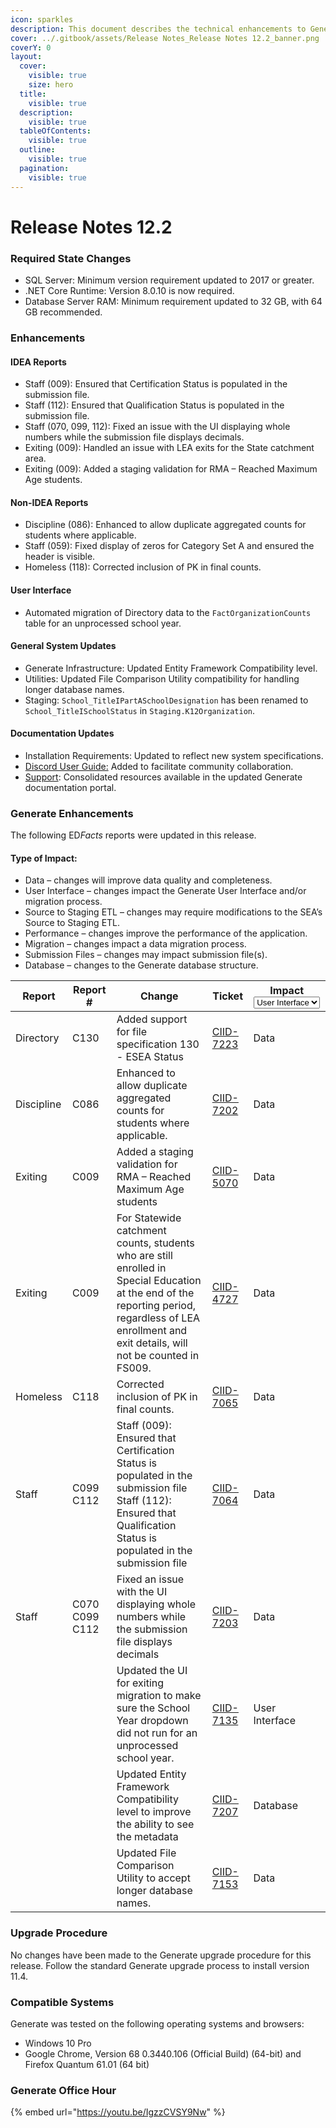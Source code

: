 ```yaml
---
icon: sparkles
description: This document describes the technical enhancements to Generate version 12.2.
cover: ../.gitbook/assets/Release Notes_Release Notes 12.2_banner.png
coverY: 0
layout:
  cover:
    visible: true
    size: hero
  title:
    visible: true
  description:
    visible: true
  tableOfContents:
    visible: true
  outline:
    visible: true
  pagination:
    visible: true
---
```


# Release Notes 12.2

### Required State Changes

* SQL Server: Minimum version requirement updated to 2017 or greater.
* .NET Core Runtime: Version 8.0.10 is now required.
* Database Server RAM: Minimum requirement updated to 32 GB, with 64 GB recommended.

### Enhancements

#### IDEA Reports

* Staff (009): Ensured that Certification Status is populated in the submission file.
* Staff (112): Ensured that Qualification Status is populated in the submission file.
* Staff (070, 099, 112): Fixed an issue with the UI displaying whole numbers while the submission file displays decimals.
* Exiting (009): Handled an issue with LEA exits for the State catchment area.
* Exiting (009): Added a staging validation for RMA – Reached Maximum Age students.

#### Non-IDEA Reports

* Discipline (086): Enhanced to allow duplicate aggregated counts for students where applicable.
* Staff (059): Fixed display of zeros for Category Set A and ensured the header is visible.
* Homeless (118): Corrected inclusion of PK in final counts.

#### User Interface

* Automated migration of Directory data to the `FactOrganizationCounts` table for an unprocessed school year.

#### General System Updates

* Generate Infrastructure: Updated Entity Framework Compatibility level.
* Utilities: Updated File Comparison Utility compatibility for handling longer database names.
* Staging: `School_TitleIPartASchoolDesignation` has been renamed to `School_TitleISchoolStatus` in `Staging.K12Organization`.

#### Documentation Updates

* Installation Requirements: Updated to reflect new system specifications.
* [Discord User Guide:](../developer-guides/discord-guide.md) Added to facilitate community collaboration.
* [Support](../user-guide/support.md):  Consolidated resources available in the updated Generate documentation portal.

### Generate Enhancements

The following E&#x44;_&#x46;acts_ reports were updated in this release.

#### Type of Impact:

* Data – changes will improve data quality and completeness.
* User Interface – changes impact the Generate User Interface and/or migration process.
* Source to Staging ETL – changes may require modifications to the SEA’s Source to Staging ETL.
* Performance – changes improve the performance of the application.
* Migration – changes impact a data migration process.
* Submission Files – changes may impact submission file(s).
* Database – changes to the Generate database structure.

<table><thead><tr><th>Report</th><th>Report #</th><th>Change</th><th>Ticket</th><th>Impact<select><option value="fnfPJ0nnViwz" label="User Interface" color="blue"></option><option value="jGNrs2rsS31b" label="Data" color="blue"></option><option value="qCAChsN1Kuxq" label="Database" color="blue"></option></select></th></tr></thead><tbody><tr><td>Directory</td><td>C130</td><td>Added support for file specification 130 - ESEA Status</td><td><a href="https://aemcorp.atlassian.net/browse/CIID-7223">CIID-7223</a></td><td><span data-option="jGNrs2rsS31b">Data</span></td></tr><tr><td>Discipline</td><td>C086</td><td>Enhanced to allow duplicate aggregated counts for students where applicable.</td><td><a href="https://aemcorp.atlassian.net/browse/CIID-7202">CIID-7202</a></td><td><span data-option="jGNrs2rsS31b">Data</span></td></tr><tr><td>Exiting</td><td>C009</td><td>Added a staging validation for RMA – Reached Maximum Age students</td><td><a href="https://aemcorp.atlassian.net/browse/CIID-5070">CIID-5070</a></td><td><span data-option="jGNrs2rsS31b">Data</span></td></tr><tr><td>Exiting</td><td>C009</td><td>For Statewide catchment counts, students who are still enrolled in Special Education at the end of the reporting period, regardless of LEA enrollment and exit details, will not be counted in FS009.</td><td><a href="https://aemcorp.atlassian.net/browse/CIID-4727">CIID-4727</a></td><td><span data-option="jGNrs2rsS31b">Data</span></td></tr><tr><td>Homeless</td><td>C118</td><td>Corrected inclusion of PK in final counts.</td><td><a href="https://aemcorp.atlassian.net/browse/CIID-7065">CIID-7065</a></td><td><span data-option="jGNrs2rsS31b">Data</span></td></tr><tr><td>Staff</td><td>C099 C112</td><td>Staff (009): Ensured that Certification Status is populated in the submission file Staff (112): Ensured that Qualification Status is populated in the submission file</td><td><a href="https://aemcorp.atlassian.net/browse/CIID-7064">CIID-7064</a></td><td><span data-option="jGNrs2rsS31b">Data</span></td></tr><tr><td>Staff</td><td>C070 C099 C112</td><td>Fixed an issue with the UI displaying whole numbers while the submission file displays decimals</td><td><a href="https://aemcorp.atlassian.net/browse/CIID-7203">CIID-7203</a></td><td><span data-option="jGNrs2rsS31b">Data</span></td></tr><tr><td></td><td></td><td>Updated the UI for exiting migration to make sure the School Year dropdown did not run for an unprocessed school year.</td><td><a href="https://aemcorp.atlassian.net/browse/CIID-7135">CIID-7135</a></td><td><span data-option="fnfPJ0nnViwz">User Interface</span></td></tr><tr><td></td><td></td><td>Updated Entity Framework Compatibility level to improve the ability to see the metadata</td><td><a href="https://aemcorp.atlassian.net/browse/CIID-7207">CIID-7207</a></td><td><span data-option="qCAChsN1Kuxq">Database</span></td></tr><tr><td></td><td></td><td>Updated File Comparison Utility to accept longer database names.</td><td><a href="https://aemcorp.atlassian.net/browse/CIID-7153">CIID-7153</a></td><td><span data-option="jGNrs2rsS31b">Data</span></td></tr></tbody></table>

### Upgrade Procedure

No changes have been made to the Generate upgrade procedure for this release. Follow the standard Generate upgrade process to install version 11.4.

### Compatible Systems

Generate was tested on the following operating systems and browsers:

* Windows 10 Pro
* Google Chrome, Version 68 0.3440.106 (Official Build) (64-bit) and Firefox Quantum 61.01 (64 bit)

### Generate Office Hour

{% embed url="https://youtu.be/IgzzCVSY9Nw" %}



